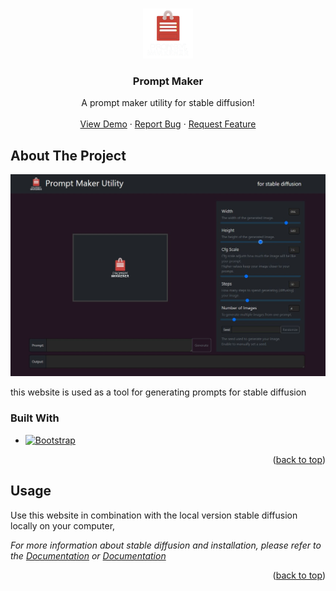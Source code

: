 <!-- Improved compatibility of back to top link: See: https://github.com/othneildrew/Best-README-Template/pull/73 -->
<a name="readme-top"></a>
<!--
*** Thanks for checking out the Best-README-Template. If you have a suggestion
*** that would make this better, please fork the repo and create a pull request
*** or simply open an issue with the tag "enhancement".
*** Don't forget to give the project a star!
*** Thanks again! Now go create something AMAZING! :D
-->





<!-- PROJECT LOGO -->
<br />
<div align="center">
  <a href="https://prompt-maker.github.io">
    <img src="images/logo/logo2.png" alt="Logo" width="80" height="80">
  </a>

  <h3 align="center">Prompt Maker</h3>

  <p align="center">
    A prompt maker utility for stable diffusion!
    <br />
    <br />
    <a href="https://prompt-maker.github.io">View Demo</a>
    ·
    <a href="https://github.com/prompt-maker/prompt-maker.github.io/issues">Report Bug</a>
    ·
    <a href="https://github.com/prompt-maker/prompt-maker.github.io/issues">Request Feature</a>
  </p>
</div>



<!-- ABOUT THE PROJECT -->
## About The Project

[![Product Name Screen Shot][product-screenshot]](https://prompt-maker.github.io)

this website is used as a tool for generating prompts for stable diffusion





### Built With

* [![Bootstrap][Bootstrap.com]][Bootstrap-url]

<p align="right">(<a href="#readme-top">back to top</a>)</p>



<!-- USAGE EXAMPLES -->
## Usage

Use this website in combination with the local version stable diffusion locally on your computer,

_For more information about stable diffusion and installation, please refer to the [Documentation](https://github.com/CompVis/stable-diffusion) or [Documentation](https://github.com/lstein/stable-diffusionn)_

<p align="right">(<a href="#readme-top">back to top</a>)</p>



<!-- MARKDOWN LINKS & IMAGES -->
<!-- https://www.markdownguide.org/basic-syntax/#reference-style-links -->
[issues-url]: https://github.com/prompt-maker/prompt-maker.github.io/issues
[product-screenshot]: images/screenshot.jpg
[Svelte.dev]: https://img.shields.io/badge/Svelte-4A4A55?style=for-the-badge&logo=svelte&logoColor=FF3E00
[Svelte-url]: https://svelte.dev/
[Laravel.com]: https://img.shields.io/badge/Laravel-FF2D20?style=for-the-badge&logo=laravel&logoColor=white
[Laravel-url]: https://laravel.com
[Bootstrap.com]: https://img.shields.io/badge/Bootstrap-563D7C?style=for-the-badge&logo=bootstrap&logoColor=white
[Bootstrap-url]: https://getbootstrap.com